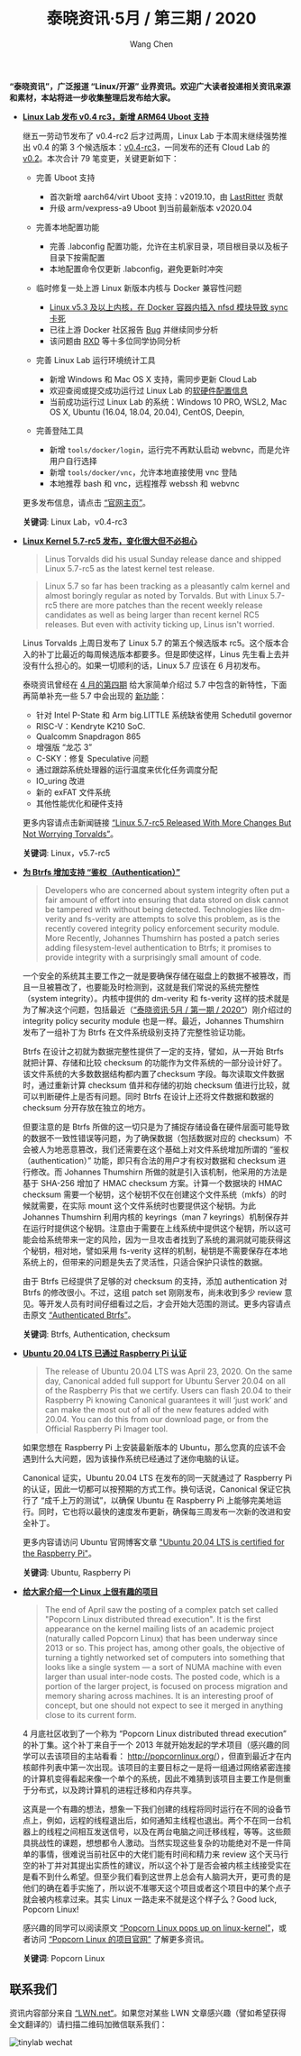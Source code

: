 ﻿---
title: 泰晓资讯·5月 / 第三期 / 2020
author: 'Wang Chen'
group: news
draft: false
top: false
album: 泰晓资讯
layout: weekly
license: "cc-by-nc-nd-4.0"
permalink: /tinylab-weekly-05-3rd-2020/
tags:
  - Linux
  - Linux Lab
  - Btrfs 
  - Authentication
  - Ubuntu
  - Raspberry Pi
  - Popcorn Linux
categories:
  - 泰晓资讯
  - 技术动态
  - 行业动向
---

**“泰晓资讯”，广泛报道 “Linux/开源” 业界资讯。欢迎广大读者投递相关资讯来源和素材，本站将进一步收集整理后发布给大家。**

- [**Linux Lab 发布 v0.4 rc3，新增 ARM64 Uboot 支持**](http://tinylab.org/linux-lab-v04-rc3/)

    继五一劳动节发布了 v0.4-rc2 后才过两周，Linux Lab 于本周末继续强势推出 v0.4 的第 3 个候选版本：[v0.4-rc3](https://gitee.com/tinylab/linux-lab/tree/v0.4-rc3/)，一同发布的还有 Cloud Lab 的 [v0.2](https://gitee.com/tinylab/cloud-lab/tree/v0.2/)。本次合计 79 笔变更，关键更新如下：

    * 完善 Uboot 支持
        * 首次新增 aarch64/virt Uboot 支持：v2019.10，由 [LastRitter](https://gitee.com/lastritter) 贡献
        * 升级 arm/vexpress-a9 Uboot 到当前最新版本 v2020.04

    * 完善本地配置功能
        * 完善 .labconfig 配置功能，允许在主机家目录，项目根目录以及板子目录下按需配置
        * 本地配置命令仅更新 .labconfig，避免更新时冲突

    * 临时修复一处上游 Linux 新版本内核与 Docker 兼容性问题
        * [Linux v5.3 及以上内核，在 Docker 容器内插入 nfsd 模块导致 sync 卡死](https://gitee.com/tinylab/linux-lab/issues/I1GGG1)
        * 已往上游 Docker 社区报告 [Bug](https://github.com/docker/for-linux/issues/996) 并继续同步分析
        * 该问题由 [RXD](https://gitee.com/luoxiaogang) 等十多位同学协同分析

    * 完善 Linux Lab 运行环境统计工具
        * 新增 Windows 和 Mac OS X 支持，需同步更新 Cloud Lab
        * 欢迎查阅或提交成功运行过 Linux Lab 的[软硬件配置信息](https://gitee.com/tinylab/linux-lab/issues/I1FZBJ)
        * 当前成功运行过 Linux Lab 的系统：Windows 10 PRO, WSL2, Mac OS X, Ubuntu (16.04, 18.04, 20.04), CentOS, Deepin,

    * 完善登陆工具
        * 新增 `tools/docker/login`，运行完不再默认启动 webvnc，而是允许用户自行选择
        * 新增 `tools/docker/vnc`，允许本地直接使用 vnc 登陆
        * 本地推荐 bash 和 vnc，远程推荐 webssh 和 webvnc
        
    更多发布信息，请点击 [“官网主页”](http://tinylab.org/linux-lab-v04-rc3/)。

    **关键词**: Linux Lab，v0.4-rc3

- [**Linux Kernel 5.7-rc5 发布，变化很大但不必担心**](https://www.phoronix.com/scan.php?page=news_item&px=Linux-5.7-rc5-Kernel)

    > Linus Torvalds did his usual Sunday release dance and shipped Linux 5.7-rc5 as the latest kernel test release.

    > Linux 5.7 so far has been tracking as a pleasantly calm kernel and almost boringly regular as noted by Torvalds. But with Linux 5.7-rc5 there are more patches than the recent weekly release candidates as well as being larger than recent kernel RC5 releases. But even with activity ticking up, Linus isn't worried.

    Linus Torvalds 上周日发布了 Linux 5.7 的第五个候选版本 rc5。这个版本合入的补丁比最近的每周候选版本都要多。但是即使这样，Linus 先生看上去并没有什么担心的。如果一切顺利的话，Linux 5.7 应该在 6 月初发布。

    泰晓资讯曾经在 [4 月的第四期](http://tinylab.org/tinylab-weekly-04-4th-2020/) 给大家简单介绍过 5.7 中包含的新特性，下面再简单补充一些 5.7 中会出现的 [新功能](https://www.phoronix.com/scan.php?page=article&item=linux-57-features&num=1)：

    - 针对 Intel P-State 和 Arm big.LITTLE 系统缺省使用 Schedutil governor
    - RISC-V：Kendryte K210 SoC.
    - Qualcomm Snapdragon 865
    - 增强版 “龙芯 3”
    - C-SKY：修复 Speculative 问题
    - 通过跟踪系统处理器的运行温度来优化任务调度分配
    - IO_uring 改进
    - 新的 exFAT 文件系统
    - 其他性能优化和硬件支持  

    更多内容请点击新闻链接 [“Linux 5.7-rc5 Released With More Changes But Not Worrying Torvalds”](https://www.phoronix.com/scan.php?page=news_item&px=Linux-5.7-rc5-Kernel)。

    **关键词**: Linux，v5.7-rc5

- [**为 Btrfs 增加支持 “鉴权（Authentication）”**](https://lwn.net/Articles/818842/)

    > Developers who are concerned about system integrity often put a fair amount of effort into ensuring that data stored on disk cannot be tampered with without being detected. Technologies like dm-verity and fs-verity are attempts to solve this problem, as is the recently covered integrity policy enforcement security module. More Recently, Johannes Thumshirn has posted a patch series adding filesystem-level authentication to Btrfs; it promises to provide integrity with a surprisingly small amount of code.

    一个安全的系统其主要工作之一就是要确保存储在磁盘上的数据不被篡改，而且一旦被篡改了，也要能及时检测到，这就是我们常说的系统完整性（system integrity）。内核中提供的 dm-verity 和 fs-verity 这样的技术就是为了解决这个问题，包括最近（[“泰晓资讯·5月 / 第一期 / 2020”](http://tinylab.org/tinylab-weekly-05-1st-2020/)）刚介绍过的 integrity policy security module 也是一样。最近，Johannes Thumshirn 发布了一组补丁为 Btrfs 在文件系统级别支持了完整性验证功能。

    Btrfs 在设计之初就为数据完整性提供了一定的支持，譬如，从一开始 Btrfs 就把计算、存储和比较 checksum 的功能作为文件系统的一部分设计好了。该文件系统的大多数数据结构都内置了checksum 字段。每次读取文件数据时，通过重新计算 checksum 值并和存储的初始 checksum 值进行比较，就可以判断硬件上是否有问题。同时 Btrfs 在设计上还将文件数据和数据的 checksum 分开存放在独立的地方。

    但要注意的是 Btrfs 所做的这一切只是为了捕捉存储设备在硬件层面可能导致的数据不一致性错误等问题，为了确保数据（包括数据对应的 checksum）不会被人为地恶意篡改，我们还需要在这个基础上对文件系统增加所谓的 “鉴权（authentication）” 功能，即只有合法的用户才有权对数据和 checksum 进行修改。而 Johannes Thumshirn 所做的就是引入该机制，他采用的方法是基于 SHA-256 增加了 HMAC checksum 方案。计算一个数据块的 HMAC checksum 需要一个秘钥，这个秘钥不仅在创建这个文件系统（mkfs）的时候就需要，在实际 mount 这个文件系统时也要提供这个秘钥。为此 Johannes Thumshirn 利用内核的 keyrings（man 7 keyrings）机制保存并在运行时提供这个秘钥。注意由于需要在上线系统中提供这个秘钥，所以这可能会给系统带来一定的风险，因为一旦攻击者找到了系统的漏洞就可能获得这个秘钥，相对地，譬如采用 fs-verity 这样的机制，秘钥是不需要保存在本地系统上的，但带来的问题是失去了灵活性，只适合保护只读性的数据。

    由于 Btrfs 已经提供了足够的对 checksum 的支持，添加 authentication 对 Btrfs 的修改很小。不过，这组 patch set 刚刚发布，尚未收到多少 review 意见。等开发人员有时间仔细看过之后，才会开始大范围的测试。更多内容请点击原文 [“Authenticated Btrfs”](https://lwn.net/Articles/818842/)。

    **关键词**: Btrfs, Authentication, checksum

- [**Ubuntu 20.04 LTS 已通过 Raspberry Pi 认证**](https://ubuntu.com/blog/ubuntu-20-04-lts-is-certified-for-the-raspberry-pi)

    > The release of Ubuntu 20.04 LTS was April 23, 2020. On the same day, Canonical added full support for Ubuntu Server 20.04 on all of the Raspberry Pis that we certify.  Users can flash 20.04 to their Raspberry Pi knowing Canonical guarantees it will ‘just work’ and can make the most out of all of the new features added with 20.04. You can do this from our download page, or from the Official Raspberry Pi Imager tool. 

    如果您想在 Raspberry Pi 上安装最新版本的 Ubuntu，那么您真的应该不会遇到什么大问题，因为该操作系统已经通过了迷你电脑的认证。

    Canonical 证实，Ubuntu 20.04 LTS 在发布的同一天就通过了 Raspberry Pi 的认证，因此一切都可以按预期的方式工作。换句话说，Canonical 保证它执行了 “成千上万的测试”，以确保 Ubuntu 在 Raspberry Pi 上能够完美地运行。同时，它也将以最快的速度发布更新，确保每三周发布一次新的改进和安全补丁。

    更多内容请访问 Ubuntu 官网博客文章 ["Ubuntu 20.04 LTS is certified for the Raspberry Pi"](https://ubuntu.com/blog/ubuntu-20-04-lts-is-certified-for-the-raspberry-pi)。
    
    **关键词**: Ubuntu, Raspberry Pi

- [**​给大家介绍一个 Linux 上很有趣的项目**](https://lwn.net/Articles/819237/)

    > The end of April saw the posting of a complex patch set called "Popcorn Linux distributed thread execution". It is the first appearance on the kernel mailing lists of an academic project (naturally called Popcorn Linux) that has been underway since 2013 or so. This project has, among other goals, the objective of turning a tightly networked set of computers into something that looks like a single system — a sort of NUMA machine with even larger than usual inter-node costs. The posted code, which is a portion of the larger project, is focused on process migration and memory sharing across machines. It is an interesting proof of concept, but one should not expect to see it merged in anything close to its current form.

    4 月底社区收到了一个称为 “Popcorn Linux distributed thread execution” 的补丁集。这个补丁来自于一个 2013 年就开始发起的学术项目（感兴趣的同学可以去该项目的主站看看： <http://popcornlinux.org/>），但直到最近才在内核邮件列表中第一次出现。该项目的主要目标之一是将一组通过网络紧密连接的计算机变得看起来像一个单个的系统，因此不难猜到该项目主要工作是侧重于分布式，以及跨计算机的进程迁移和内存共享。

    这真是一个有趣的想法，想象一下我们创建的线程将同时运行在不同的设备节点上，例如，远程的线程退出后，如何通知主线程也退出。两个不在同一台机器上的线程之间相互发送信号，以及在两台电脑之间迁移线程，等等。这些颇具挑战性的课题，想想都令人激动。当然实现这些复杂的功能绝对不是一件简单的事情，很难说当前社区中的大佬们能有时间和精力来 review 这个天马行空的补丁并对其提出实质性的建议，所以这个补丁是否会被内核主线接受实在是看不到什么希望。但至少我们看到这世界上总会有人脑洞大开，更可贵的是他们的确在着手实施了，所以说不准哪天这个项目或者这个项目中的某个点子就会被内核拿过来。其实 Linux 一路走来不就是这个样子么？Good luck, Popcorn Linux!

    感兴趣的同学可以阅读原文 [“Popcorn Linux pops up on linux-kernel”](https://lwn.net/Articles/819237/)，或者访问 [“Popcorn Linux 的项目官网”](http://popcornlinux.org/) 了解更多资讯。
    
    **关键词**: Popcorn Linux

## 联系我们

资讯内容部分来自 [“LWN.net“](https://lwn.net/)。如果您对某些 LWN 文章感兴趣（譬如希望获得全文翻译的）请扫描二维码加微信联系我们：

![tinylab wechat](/images/wechat/tinylab.jpg)
